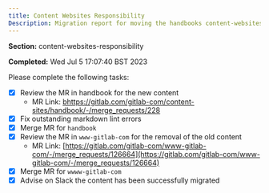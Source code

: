 ```yaml
---
title: Content Websites Responsibility
Description: Migration report for moving the handbooks content-websites-responsibility section
---
```


**Section:** content-websites-responsibility

**Completed:** Wed Jul  5 17:07:40 BST 2023

Please complete the following tasks:

- [x] Review the MR in handbook for the new content
  - MR Link: [bhttps://gitlab.com/gitlab-com/content-sites/handbook/-/merge_requests/228](bhttps://gitlab.com/gitlab-com/content-sites/handbook/-/merge_requests/228)
- [x] Fix outstanding markdown lint errors
- [x] Merge MR for `handbook`
- [x] Review the MR in `www-gitlab-com` for the removal of the old content
  - MR Link: [https://gitlab.com/gitlab-com/www-gitlab-com/-/merge_requests/126664](https://gitlab.com/gitlab-com/www-gitlab-com/-/merge_requests/126664)
- [x] Merge MR for `wwww-gitlab-com`
- [x] Advise on Slack the content has been successfully migrated
